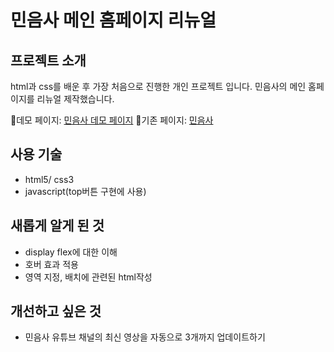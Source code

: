 # 민음사 메인 홈페이지 리뉴얼

## 프로젝트 소개
html과 css를 배운 후 가장 처음으로 진행한 개인 프로젝트 입니다.
민음사의 메인 홈페이지를 리뉴얼 제작했습니다.

🔗데모 페이지: [민음사 데모 페이지](https://hajeong07.mycafe24.com/works/pages/minumsa/index.html)
🔗기존 페이지: [민음사](https://minumsa.com/) 

## 사용 기술
- html5/ css3
- javascript(top버튼 구현에 사용)

## 새롭게 알게 된 것
- display flex에 대한 이해
- 호버 효과 적용
- 영역 지정, 배치에 관련된 html작성

## 개선하고 싶은 것
- 민음사 유튜브 채널의 최신 영상을 자동으로 3개까지 업데이트하기
